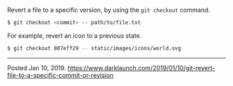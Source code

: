 Revert a file to a specific version, by using the `git checkout` command.

```bash
$ git checkout <commit> -- path/to/file.txt
```

For example, revert an icon to a previous state.

```bash
$ git checkout 807eff29 -- static/images/icons/world.svg
```

---

Posted Jan 10, 2019.
https://www.darklaunch.com/2019/01/10/git-revert-file-to-a-specific-commit-or-revision